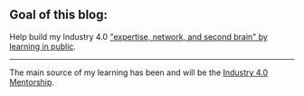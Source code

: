 Goal of this blog:
---
Help build my Industry 4.0 ["expertise, network, and second brain" by learning in public](https://www.swyx.io/learn-in-public/).

---
The main source of my learning has been and will be the [Industry 4.0 Mentorship](https://www.iiot.university/mentorship-program).
